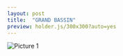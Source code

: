 ```yaml
---
layout: post
title:  "GRAND BASSIN"
preview: holder.js/300x300?auto=yes
---
```


![Picture 1](holder.js/800x600?auto=yes)